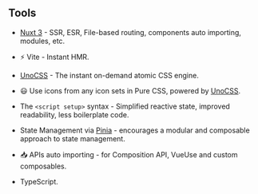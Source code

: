 ## Tools

- [Nuxt 3](https://nuxt.com/) - SSR, ESR, File-based routing, components auto importing, modules, etc.

- ⚡️ Vite - Instant HMR.

- [UnoCSS](https://github.com/unocss/unocss) - The instant on-demand atomic CSS engine.

- 😃 Use icons from any icon sets in Pure CSS, powered by [UnoCSS](https://github.com/unocss/unocss).

- The `<script setup>` syntax - Simplified reactive state, improved readability, less boilerplate code.

- State Management via [Pinia](https://github.com/vuejs/pinia) - encourages a modular and composable approach to state management.

- 📥 APIs auto importing - for Composition API, VueUse and custom composables.

- TypeScript.

